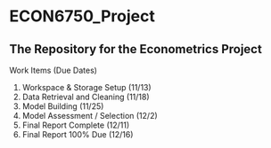 # ECON6750_Project
The Repository for the Econometrics Project
-------------------------------------------
Work Items (Due Dates)
1. Workspace & Storage Setup 	 (11/13)
2. Data Retrieval and Cleaning (11/18)
3. Model Building 						 (11/25)
4. Model Assessment / Selection (12/2)
5. Final Report Complete       (12/11)
6. Final Report 100% Due       (12/16)
